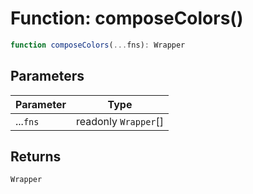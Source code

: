 # Function: composeColors()

```ts
function composeColors(...fns): Wrapper
```

## Parameters

| Parameter | Type |
| ------ | ------ |
| ...`fns` | readonly `Wrapper`[] |

## Returns

`Wrapper`
